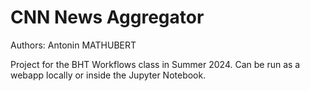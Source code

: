 # CNN News Aggregator

Authors: Antonin MATHUBERT

Project for the BHT Workflows class in Summer 2024. 
Can be run as a webapp locally or inside the Jupyter Notebook.
